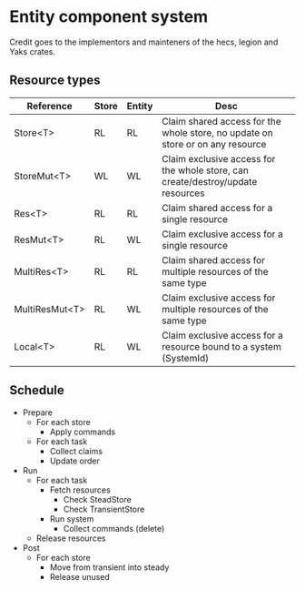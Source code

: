 # Entity component system

Credit goes to the implementors and mainteners of the hecs, legion and Yaks crates.

## Resource types

| Reference         | Store | Entity | Desc
|-------------------|-------|--------|-------
| Store\<T>         | RL    | RL     | Claim shared access for the whole store, no update on store or on any resource
| StoreMut\<T>      | WL    | WL     | Claim exclusive access for the whole store, can create/destroy/update resources
| Res\<T>           | RL    | RL     | Claim shared access for a single resource
| ResMut\<T>        | RL    | WL     | Claim exclusive access for a single resource
| MultiRes\<T>      | RL    | RL     | Claim shared access for multiple resources of the same type
| MultiResMut\<T>   | RL    | WL     | Claim exclusive access for multiple resources of the same type
| Local\<T>         | RL    | WL     | Claim exclusive access for a resource bound to a system (SystemId)

## Schedule

- Prepare
  - For each store
    - Apply commands
  - For each task
    - Collect claims
    - Update order
- Run
  - For each task
    - Fetch resources
      - Check SteadStore
      - Check TransientStore
    - Run system
      - Collect commands (delete)
  - Release resources
- Post
  - For each store
    - Move from transient into steady
    - Release unused
